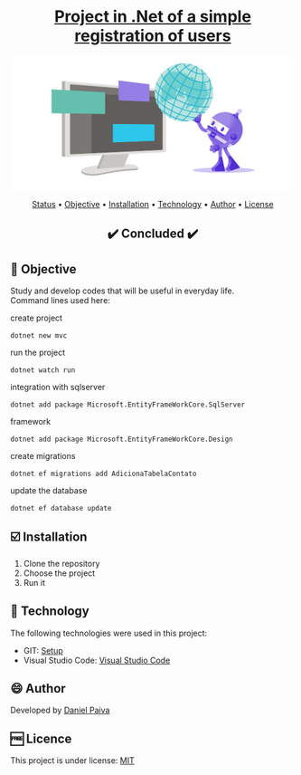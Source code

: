 <h1 align="center">
<a href="https://github.com/danhpaiva/users-mvc-net">Project in .Net of a simple registration of users</a>
</h1>

<p align="center">
  <a href="#">
    <img src="src\logo.svg" width="500" alt="Net">
  </a>
</p>

<p align="center">
 <a href="#status">Status</a> • 
 <a href="#objective">Objective</a> •
 <a href="#installation">Installation</a> • 
 <a href="#technology">Technology</a> • 
 <a href="#author">Author</a> • 
 <a href="#licence">License</a>
</p>

<h2 align="center" id=status> 
	✔️ Concluded ✔️
</h2>

<h2 id=objective>📜 Objective</h2>

Study and develop codes that will be useful in everyday life.<br>
Command lines used here:

create project
~~~
dotnet new mvc
~~~

run the project
~~~
dotnet watch run
~~~

integration with sqlserver
~~~
dotnet add package Microsoft.EntityFrameWorkCore.SqlServer
~~~

framework
~~~
dotnet add package Microsoft.EntityFrameWorkCore.Design
~~~

create migrations
~~~
dotnet ef migrations add AdicionaTabelaContato
~~~

update the database
~~~
dotnet ef database update
~~~

<h2 id=installation>☑️ Installation</h2>

1. Clone the repository
2. Choose the project
3. Run it

<h2 id=technology>🧰 Technology</h2>

The following technologies were used in this project:

- GIT: <a href="https://git-scm.com/downloads">Setup</a>
- Visual Studio Code: <a href="https://code.visualstudio.com/download">Visual Studio Code</a>
  
<h2 id=author>😄 Author</h2>
Developed by <a href="https://www.linkedin.com/in/danhpaiva/">Daniel Paiva</a>

<h2 id=licence>🆓 Licence</h2>
This project is under license: <a href="https://github.com/danhpaiva/users-mvc-net/blob/main/LICENSE">MIT</a>

